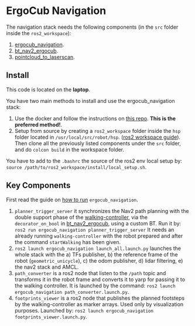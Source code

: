 # ErgoCub Navigation
The navigation stack needs the following components (in the `src` folder inside the `ros2_workspace`):
1) [ergocub_navigation](https://github.com/hsp-iit/ergocub_navigation).
2) [bt_nav2_ergocub](https://github.com/hsp-iit/bt_nav2_ergocub).
3) [pointcloud_to_laserscan](https://github.com/ros-perception/pointcloud_to_laserscan).

## Install
This code is located on the **laptop**.

You have two main methods to install and use the ergocub_navigation stack:
1) Use the docker and follow the instructions on [this repo](https://github.com/SimoneMic/docker_ergocub/tree/ergoCubSN001). **This is the preferred method!**.
2) Setup from source by creating a `ros2_workspace` folder inside the `hsp` folder located in `/usr/local/src/robot/hsp`. ([ros2 workspace guide](https://docs.ros.org/en/iron/Tutorials/Beginner-Client-Libraries/Creating-A-Workspace/Creating-A-Workspace.html)). Then clone all the previously listed components under the `src` folder, and do `colcon build` in the workspace folder.

You have to add to the `.bashrc` the source of the ros2 env local setup by: `source /path/to/ros2_workspace/install/local_setup.sh`.

## Key Components
First read the guide on [how to run](https://github.com/hsp-iit/ergocub_navigation/blob/main/README.md) `ergocub_navigation`.

1) `planner_trigger_server` it synchronizes the Nav2 path planning with the double support phase of the [walking-controller](https://github.com/SimoneMic/walking-controllers/tree/nav_integration), via the `decorator_on_bool` in [bt_nav2_ergocub](https://github.com/hsp-iit/bt_nav2_ergocub), using a custom BT.
Run it by: `ros2 run ergocub_navigation planner_trigger_server`
It needs an already running `walking-controller` with the robot prepared and after the command `startWalking` has been given.
2) `ros2 launch ergocub_navigation launch_all.launch.py` launches the whole stack with the a) TFs publisher, b) the reference frame of the robot (`geometric_unicycle`), c) the odom publisher, d) lidar filtering, e) the nav2 stack and AMCL.
3) `path_converter` is a ros2 node that listen to the `/path` topic and transforms it in the robot frame and converts it to yarp for passing it to the walking controller. It is launched by the command: `ros2 launch ergocub_navigation path_converter.launch.py`.
4) `footprints_viewer` is a ros2 node that publishes the planned footsteps by the walking-controller as marker arrays. Used only by visualization purposes. Launched by: `ros2 launch ergocub_navigation footprints_viewer.launch.py`.
